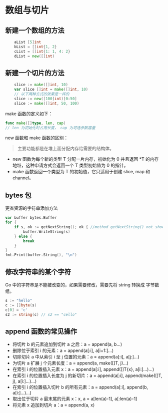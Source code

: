 # 数组与切片

## 新建一个数组的方法
```go
    aList [5]int
    bList = []int{1, 2}
    cList = []int{1: 1, 4: 2}
    dList = new([]int)
```

## 新建一个切片的方法
```go
    slice := make([]int, 10)
    var slice []int = make([]int, 10)
    // 以下两种方式的效果是一样的
    slice := new([100]int)[0:50]
    slice := make([]int, 50, 100)
```
make 函数的定义如下：
```go
func make([]type, len, cap)
// len 为初始化时占用长度， cap 为可选参数容量
```
new 函数和 make 函数的区别：
> 主要功能都是在堆上面分配内存给需要的结构体。
- new 函数为每个新的类型 T 分配一片内存，初始化为 0 并且返回 *T 的内存地址，这种申请方式会返回一个 T 类型初始值为 0 的指针。
- make 函数返回一个类型为 T 的初始值，它只适用于创建 slice, map 和 channel。

## bytes 包
更省资源的字符串添加方法
```go
var buffer bytes.Buffer
for {
    if s, ok := getNextString(); ok { //method getNextString() not shown here
        buffer.WriteString(s)
    } else {
        break
    }
}
fmt.Print(buffer.String(), "\n")
```

## 修改字符串的某个字符
Go 中的字符串是不能被改变的，如果需要修改，需要先将 string 转换成 字节数组。
```go
s := "hello"
c := []byte(s)
c[0] = 'c'
s2 := string(c) // s2 == "cello"
```

## append 函数的常见操作

- 将切片 b 的元素追加到切片 a 之后：a = append(a, b...)
- 删除位于索引 i 的元素：a = append(a[:i], a[i+1:]...)
- 切除切片 a 中从索引 i 至 j 位置的元素：a = append(a[:i], a[j:]...)
- 为切片 a 扩展 j 个元素长度：a = append(a, make([]T, j)...)
- 在索引 i 的位置插入元素 x：a = append(a[:i], append([]T{x}, a[i:]...)...)
- 在索引 i 的位置插入长度为 j 的新切片：a = append(a[:i], append(make([]T, j), a[i:]...)...)
- 在索引 i 的位置插入切片 b 的所有元素：a = append(a[:i], append(b, a[i:]...)...)
- 取出位于切片 a 最末尾的元素 x：x, a = a[len(a)-1], a[:len(a)-1]
- 将元素 x 追加到切片 a：a = append(a, x)

